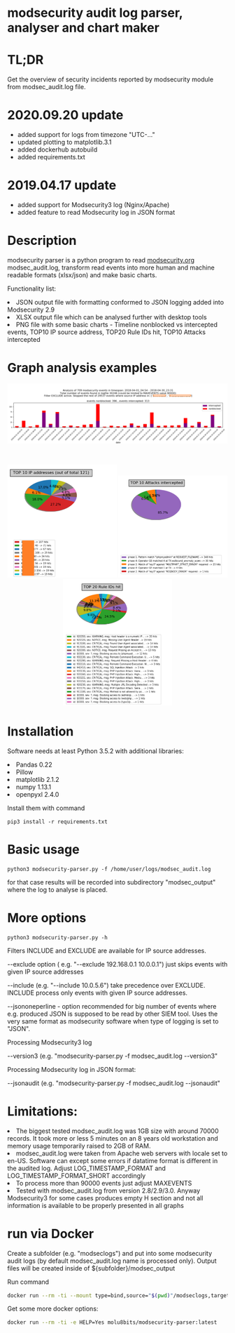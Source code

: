 # modsecurity audit log parser, analyser and chart maker

# TL;DR
Get the overview of security incidents reported by modsecurity module from modsec_audit.log file.

# 2020.09.20 update
- added support for logs from timezone "UTC-..."
- updated plotting to matplotlib.3.1
- added dockerhub autobuild
- added requirements.txt

# 2019.04.17 update
- added support for Modsecurity3 log (Nginx/Apache)
- added feature to read Modsecurity log in JSON format


# Description
modsecurity parser is a python program to read <a href="https://www.modsecurity.org/">modsecurity.org</a> modsec_audit.log, transform read events into more human and machine readable formats (xlsx/json) and make basic charts.


<p>
Functionality list:
  <li>JSON output file with formatting conformed to JSON logging added into Modsecurity 2.9</li>
  <li>XLSX output file which can be analysed further with desktop tools</li>
  <li>PNG file with some basic charts - Timeline nonblocked vs intercepted events, TOP10 IP source address, TOP20 Rule IDs hit, TOP10 Attacks intercepted</li>



# Graph analysis examples
<p align="left">
   <img src="/images/timeline.png" width="950" />
</p>
<br>
<p align="center">

   <img src="/images/top10ipaddresses.png" width="250" />
   <img src="/images/top10intercepted.png" width="250" />
   <img src="/images/top20ruleID.png" width="250" />
  <br>
</p>



# Installation
  Software needs at least Python 3.5.2 with additional libraries:
  <li>Pandas 0.22</li>
  <li>Pillow</li>
  <li>matplotlib 2.1.2 </li>
  <li>numpy 1.13.1</li>
  <li>openpyxl 2.4.0</li>
  
Install them with command

```
pip3 install -r requirements.txt
```

  
# Basic usage

```
python3 modsecurity-parser.py -f /home/user/logs/modsec_audit.log
```

for that case results will be recorded into subdirectory "modsec_output" where the log to analyse is placed.


# More options

<p>

```
python3 modsecurity-parser.py -h
```


Filters INCLUDE and EXCLUDE are available for IP source addresses.
<p>
--exclude option ( e.g. "--exclude 192.168.0.1 10.0.0.1") just skips events with given IP source addresses
<p>
--include (e.g. "--include 10.0.5.6") take precedence over EXCLUDE. INCLUDE process only events with given IP source addresses.
<p>
--jsononeperline  - option recommended for big number of events where e.g. produced JSON is supposed to be read by other SIEM tool. Uses the very same format as modsecurity software when type of logging is set to "JSON". 


Processing Modsecurity3 log
<p>
--version3 (e.g. "modsecurity-parser.py -f modsec_audit.log --version3"
<p>

Processing Modsecurity log in JSON format:
<p>
--jsonaudit (e.g. "modsecurity-parser.py -f modsec_audit.log --jsonaudit"



# Limitations:
<li>The biggest tested modsec_audit.log was 1GB size with around 70000 records. It took more or less 5 minutes on an 8 years old workstation and memory usage temporarily raised to 2GB of RAM.</li>
<li>modsec_audit.log were taken from Apache web servers with locale set to en-US. Software can except some errors if datatime format is different in the audited log. Adjust LOG_TIMESTAMP_FORMAT and LOG_TIMESTAMP_FORMAT_SHORT accordingly</li>
<li>To process more than 90000 events just adjust MAXEVENTS</li>
<li>Tested with modsec_audit.log from version 2.8/2.9/3.0. Anyway Modsecurity3 for some cases produces empty H section and not all information is available to be properly presented in all graphs</li>

# run via Docker

Create a subfolder (e.g. "modseclogs") and put into some modsecurity audit logs (by default modsec_audit.log name is processed only).
Output files will be created inside of ${subfolder}/modsec_output

Run command

```bash
docker run --rm -ti --mount type=bind,source="$(pwd)"/modseclogs,target=/opt/mounted molu8bits/modsecurity-parser:latest
```

Get some more docker options:
```bash
docker run --rm -ti -e HELP=Yes molu8bits/modsecurity-parser:latest
```


